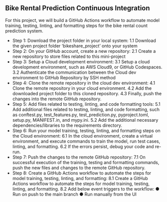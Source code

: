 ## Bike Rental Prediction Continuous Integration

For this project, we will build a GitHub Actions workflow to automate model training,
testing, linting, and formatting steps for the bike rental count prediction system.

- Step 1: Download the project folder in your local system:
1.1 Download the given project folder ‘bikeshare_project’ onto your system
- Step 2: On your GitHub account, create a new repository:
2.1 Create a new repository to store files related to this mini-project
- Step 3: Setup a Cloud development environment:
3.1 Setup a cloud development environment, such as AWS Cloud9, or GitHub
Codespaces.
3.2 Authenticate the communication between the Cloud dev environment to GitHub
Repository by SSH method
- Step 4: Clone the remote repository in the cloud dev environment:
4.1 Clone the remote repository in your cloud environment.
4.2 Add the downloaded project folder to this cloned repository.
4.3 Finally, push the changes into the remote GitHub repository.
- Step 5: Add files related to testing, linting, and code formatting tools:
5.1 Add additional files related to testing, linting, and code formatting, such as
conftest.py, test_features.py, test_prediction.py, pyproject.toml, setup.py, MANIFEST.in,
and mypy.ini.
5.2 Add the additional necessary dependencies/libraries to the requirements directory.
- Step 6: Run your model training, testing, linting, and formatting steps on the Cloud
environment:
6.1 In the cloud environment, create a virtual environment, and execute commands to
train the model, run test cases, linting, and formatting.
6.2 If the errors persist, debug your code and re-run.
- Step 7: Push the changes to the remote GitHub repository:
7.1 On successful execution of the training, testing and formatting commands, push
the new files and changes to the remote GitHub repository.
- Step 8: Create a GitHub Actions workflow to automate the steps for model training,
testing, linting, and formatting:
8.1 Create a GitHub Actions workflow to automate the steps for model training, testing,
linting, and formatting.
8.2 Add below event triggers to the workflow:
● Run on push to the main branch
● Run manually from the UI
